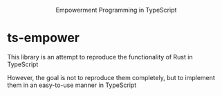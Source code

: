 <p align="center">Empowerment Programming in TypeScript</p>

<h1>ts-empower</h1>

<p>This library is an attempt to reproduce the functionality of Rust in TypeScript</p>
<p>However, the goal is not to reproduce them completely, but to implement them in an easy-to-use manner in TypeScript</p>